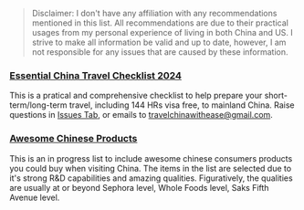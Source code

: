 > Disclaimer:
I don't have any affiliation with any recommendations mentioned in this list. All recommendations are due to their practical usages from my personal experience of living in both China and US. 
I strive to make all information be valid and up to date, however, I am not responsible for any issues that are caused by these information.

### [Essential China Travel Checklist 2024](https://witheases-organization.gitbook.io/mainland-china-travel-guide)
This is a pratical and comprehensive checklist to help prepare your short-term/long-term travel, including 144 HRs visa free, to mainland China. Raise questions in [Issues Tab](https://github.com/HaoyuanY/Awesome-China-Travel/issues), or emails to travelchinawithease@gmail.com.

### [Awesome Chinese Products](https://witheases-organization.gitbook.io/mainland-china-travel-guide/awesome-chinese-products)
This is an in progress list to include awesome chinese consumers products you could buy when visiting China. The items in the list are selected due to it's strong R&D capabilities and amazing qualities. Figuratively, the qualities are usually at or beyond Sephora level, Whole Foods level, Saks Fifth Avenue level. 



